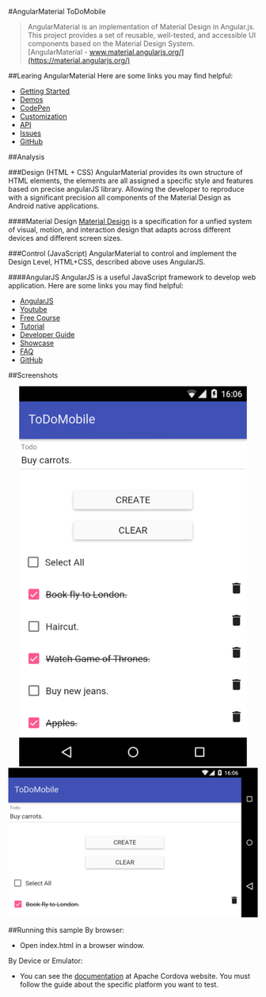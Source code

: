 #AngularMaterial ToDoMobile
>AngularMaterial is an implementation of Material Design in Angular.js. This project provides a set of reusable, well-tested, and accessible UI components based on the Material Design System.  
[AngularMaterial - www.material.angularjs.org/](https://material.angularjs.org/)

##Learing AngularMaterial
Here are some links you may find helpful:

  * [Getting Started](https://material.angularjs.org/#/getting-started)
  * [Demos](https://material.angularjs.org/#/demo/)
  * [CodePen](http://codepen.io/collection/AxKKgY/)
  * [Customization](https://material.angularjs.org/#/CSS/typography)
  * [API](https://material.angularjs.org/#/api/material.components.bottomSheet/service/$mdBottomSheet)
  * [Issues](https://github.com/angular/material/issues?q=is%3Aissue+is%3Aopen)
  * [GitHub](https://github.com/angular/material)
  
##Analysis

###Design (HTML + CSS)
AngularMaterial provides its own structure of HTML elements, the elements are all assigned a specific style and features based on precise angularJS library. Allowing the developer to reproduce with a significant precision all components of the Material Design as Android native applications. 

####Material Design
[Material Design](http://www.google.com/design/spec/material-design/introduction.html) is a specification for a unfied system of visual, motion, and interaction design that adapts across different devices and different screen sizes.

###Control (JavaScript)
AngularMaterial to control and implement the Design Level, HTML+CSS, described above uses AngularJS.

####AngularJS
AngularJS is a useful JavaScript framework to develop web application.
Here are some links you may find helpful:

  * [AngularJS](https://angularjs.org/)
  * [Youtube](https://www.youtube.com/user/angularjs)
  * [Free Course](http://campus.codeschool.com/courses/shaping-up-with-angular-js/intro)
  * [Tutorial](https://docs.angularjs.org/tutorial)
  * [Developer Guide](https://docs.angularjs.org/guide)
  * [Showcase](https://builtwith.angularjs.org/)
  * [FAQ](https://docs.angularjs.org/misc/faq)
  * [GitHub](https://github.com/angular/angular.js)
  
##Screenshots
<center>
  <img src=https://github.com/argiolas93/ToDoMobile/raw/master/Other/screenshots/AngularMaterialVertical.png height=768 />
</center>

<center>
  <img src=https://github.com/argiolas93/ToDoMobile/raw/master/Other/screenshots/AngularMaterialOrizontal.png />
</center>

##Running this sample
By browser: 

  * Open index.html in a browser window.
  
By Device or Emulator:

  * You can see the [documentation](http://cordova.apache.org/docs/en/4.0.0/guide_platforms_index.md.html#Platform%20Guides) at Apache Cordova website. You must follow the guide about the specific platform you want to test.